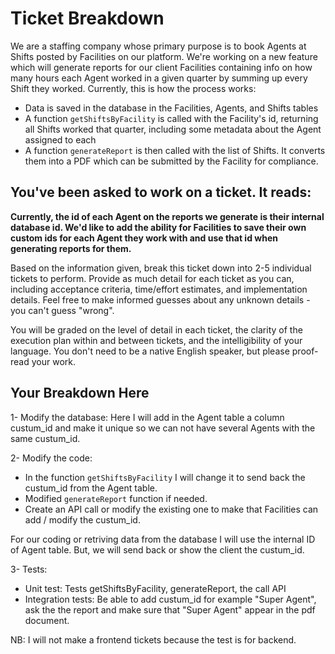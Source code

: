 # Ticket Breakdown
We are a staffing company whose primary purpose is to book Agents at Shifts posted by Facilities on our platform. We're working on a new feature which will generate reports for our client Facilities containing info on how many hours each Agent worked in a given quarter by summing up every Shift they worked. Currently, this is how the process works:

- Data is saved in the database in the Facilities, Agents, and Shifts tables
- A function `getShiftsByFacility` is called with the Facility's id, returning all Shifts worked that quarter, including some metadata about the Agent assigned to each
- A function `generateReport` is then called with the list of Shifts. It converts them into a PDF which can be submitted by the Facility for compliance.

## You've been asked to work on a ticket. It reads:

**Currently, the id of each Agent on the reports we generate is their internal database id. We'd like to add the ability for Facilities to save their own custom ids for each Agent they work with and use that id when generating reports for them.**


Based on the information given, break this ticket down into 2-5 individual tickets to perform. Provide as much detail for each ticket as you can, including acceptance criteria, time/effort estimates, and implementation details. Feel free to make informed guesses about any unknown details - you can't guess "wrong".


You will be graded on the level of detail in each ticket, the clarity of the execution plan within and between tickets, and the intelligibility of your language. You don't need to be a native English speaker, but please proof-read your work.

## Your Breakdown Here
1- Modify the database: Here I will add in the Agent table a column custum_id and make it unique so we can not have several Agents with the same custum_id.

2- Modify the code:
  - In the function `getShiftsByFacility` I will change it to send back the custum_id from the Agent table.
  - Modified  `generateReport` function if needed.
  - Create an API call or modify the existing one to make that Facilities can add / modify the custum_id.
  
  For our coding or retriving data from the database I will use the internal ID of Agent table. But, we will send back or show the client the custum_id.

3- Tests:
  - Unit test: Tests getShiftsByFacility, generateReport, the call API
  - Integration tests: Be able to add custum_id for example "Super Agent", ask the the report and make sure that "Super Agent" appear in the pdf document.

NB: I will not make a frontend tickets because the test is for backend.
